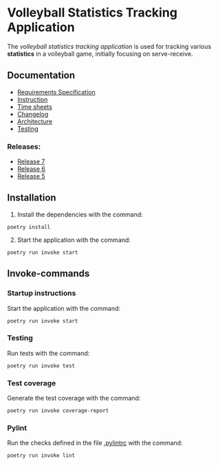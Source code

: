 # Volleyball Statistics Tracking Application

The _volleyball statistics tracking application_ is used for tracking various **statistics** in a volleyball game, initially focusing on serve-receive.

## Documentation

- [Requirements Specification](https://github.com/rautiais/ot-harjoitustyo/blob/main/volleystats-app/dokumentaatio/vaatimusmaarittely.md)
- [Instruction](https://github.com/rautiais/ot-harjoitustyo/blob/main/volleystats-app/dokumentaatio/kayttoohje.md)
- [Time sheets](https://github.com/rautiais/ot-harjoitustyo/blob/main/volleystats-app/dokumentaatio/tuntikirjanpito.md)
- [Changelog](https://github.com/rautiais/ot-harjoitustyo/blob/main/volleystats-app/dokumentaatio/changelog.md)
- [Architecture](https://github.com/rautiais/ot-harjoitustyo/blob/main/volleystats-app/dokumentaatio/arkkitehtuuri.md)
- [Testing](https://github.com/rautiais/ot-harjoitustyo/blob/main/volleystats-app/dokumentaatio/testaus.md)

### Releases:

- [Release 7](https://github.com/rautiais/ot-harjoitustyo/releases/tag/viikko7)
- [Release 6](https://github.com/rautiais/ot-harjoitustyo/releases/tag/viikko6)
- [Release 5](https://github.com/rautiais/ot-harjoitustyo/releases/tag/viikko5)

## Installation

1. Install the dependencies with the command:

```
poetry install
```

2. Start the application with the command:

```
poetry run invoke start
```

## Invoke-commands

### Startup instructions

Start the application with the command:

```
poetry run invoke start
```

### Testing

Run tests with the command:

```
poetry run invoke test
```

### Test coverage

Generate the test coverage with the command:

```
poetry run invoke coverage-report
```

### Pylint

Run the checks defined in the file [.pylintrc](https://github.com/rautiais/ot-harjoitustyo/blob/main/volleystats-app/.pylintrc) with the command:

```
poetry run invoke lint
```
